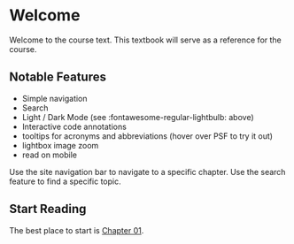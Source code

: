 # Welcome
Welcome to the course text. This textbook will serve as a reference
for the course.

## Notable Features

* Simple navigation
* Search
* Light / Dark Mode (see :fontawesome-regular-lightbulb: above)
* Interactive code annotations
* tooltips for acronyms and abbreviations (hover over PSF to try it out)
* lightbox image zoom
* read on mobile

Use the site navigation bar to navigate to a specific chapter. Use the
search feature to find a specific topic.




## Start Reading
The best place to start is [Chapter 01](01/01-why-python.md).
